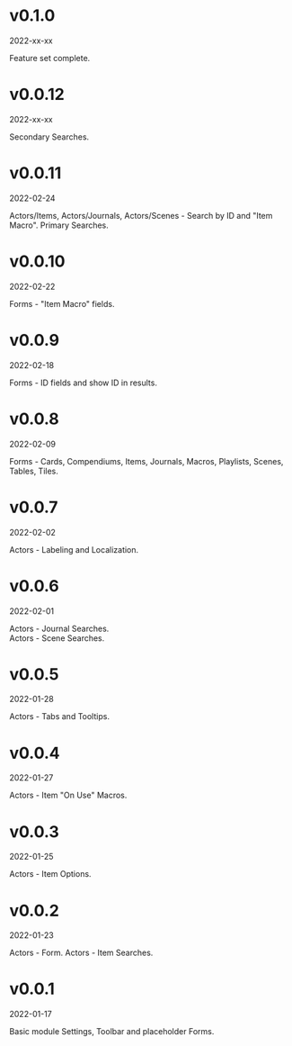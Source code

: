 # v0.1.0
2022-xx-xx

Feature set complete.

# v0.0.12
2022-xx-xx

Secondary Searches.

# v0.0.11
2022-02-24

Actors/Items, Actors/Journals, Actors/Scenes - Search by ID and "Item Macro".
Primary Searches.

# v0.0.10
2022-02-22

Forms - "Item Macro" fields.

# v0.0.9
2022-02-18

Forms - ID fields and show ID in results.

# v0.0.8
2022-02-09

Forms - Cards, Compendiums, Items, Journals, Macros, Playlists, Scenes, Tables, Tiles.

# v0.0.7
2022-02-02

Actors - Labeling and Localization.

# v0.0.6
2022-02-01

Actors - Journal Searches.<br>
Actors - Scene Searches.

# v0.0.5
2022-01-28

Actors - Tabs and Tooltips.

# v0.0.4
2022-01-27

Actors - Item "On Use" Macros.

# v0.0.3
2022-01-25

Actors - Item Options.

# v0.0.2
2022-01-23

Actors - Form.
Actors - Item Searches.

# v0.0.1
2022-01-17

Basic module Settings, Toolbar and placeholder Forms.
